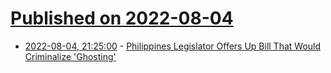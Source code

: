 # [Published on 2022-08-04](index.md)

* [2022-08-04, 21:25:00](https://yro.slashdot.org/story/22/08/04/1945249/philippines-legislator-offers-up-bill-that-would-criminalize-ghosting?utm_source=rss1.0mainlinkanon&utm_medium=feed) - [Philippines Legislator Offers Up Bill That Would Criminalize 'Ghosting'](https://yro.slashdot.org/story/22/08/04/1945249/philippines-legislator-offers-up-bill-that-would-criminalize-ghosting?utm_source=rss1.0mainlinkanon&utm_medium=feed)
